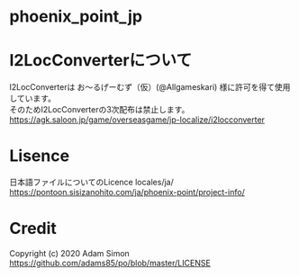 # phoenix_point_jp

# I2LocConverterについて
I2LocConverterは お～るげーむず（仮）(@Allgameskari) 様に許可を得て使用しています。<br>
そのためI2LocConverterの3次配布は禁止します。<br>
https://agk.saloon.jp/game/overseasgame/jp-localize/i2locconverter

# Lisence
日本語ファイルについてのLicence locales/ja/ <br>
https://pontoon.sisizanohito.com/ja/phoenix-point/project-info/

# Credit
Copyright (c) 2020 Adam Simon<br>
https://github.com/adams85/po/blob/master/LICENSE
